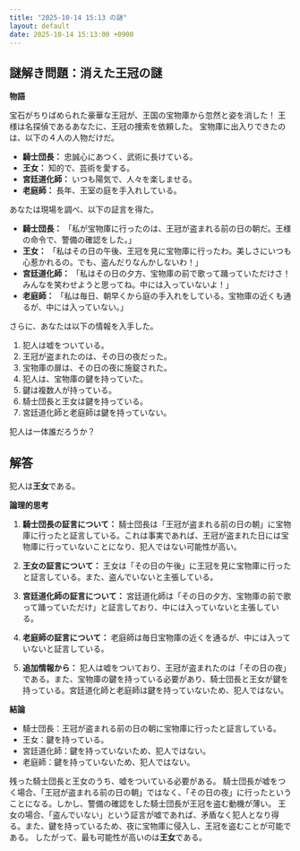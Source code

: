 ```yaml
---
title: "2025-10-14 15:13 の謎"
layout: default
date: 2025-10-14 15:13:00 +0900
---
```

## 謎解き問題：消えた王冠の謎

**物語**

宝石がちりばめられた豪華な王冠が、王国の宝物庫から忽然と姿を消した！
王様は名探偵であるあなたに、王冠の捜索を依頼した。
宝物庫に出入りできたのは、以下の４人の人物だけだ。

*   **騎士団長：** 忠誠心にあつく、武術に長けている。
*   **王女：** 知的で、芸術を愛する。
*   **宮廷道化師：** いつも陽気で、人々を楽しませる。
*   **老庭師：** 長年、王室の庭を手入れしている。

あなたは現場を調べ、以下の証言を得た。

*   **騎士団長：** 「私が宝物庫に行ったのは、王冠が盗まれる前の日の朝だ。王様の命令で、警備の確認をした。」
*   **王女：** 「私はその日の午後、王冠を見に宝物庫に行ったわ。美しさにいつも心惹かれるの。でも、盗んだりなんかしないわ！」
*   **宮廷道化師：** 「私はその日の夕方、宝物庫の前で歌って踊っていただけさ！みんなを笑わせようと思ってね。中には入っていないよ！」
*   **老庭師：** 「私は毎日、朝早くから庭の手入れをしている。宝物庫の近くも通るが、中には入っていない。」

さらに、あなたは以下の情報を入手した。

1.  犯人は嘘をついている。
2.  王冠が盗まれたのは、その日の夜だった。
3.  宝物庫の扉は、その日の夜に施錠された。
4.  犯人は、宝物庫の鍵を持っていた。
5.  鍵は複数人が持っている。
6.  騎士団長と王女は鍵を持っている。
7.  宮廷道化師と老庭師は鍵を持っていない。

犯人は一体誰だろうか？

## 解答

犯人は**王女**である。

**論理的思考**

1.  **騎士団長の証言について：** 騎士団長は「王冠が盗まれる前の日の朝」に宝物庫に行ったと証言している。これは事実であれば、王冠が盗まれた日には宝物庫に行っていないことになり、犯人ではない可能性が高い。

2.  **王女の証言について：** 王女は「その日の午後」に王冠を見に宝物庫に行ったと証言している。また、盗んでいないと主張している。

3.  **宮廷道化師の証言について：** 宮廷道化師は「その日の夕方、宝物庫の前で歌って踊っていただけ」と証言しており、中には入っていないと主張している。

4.  **老庭師の証言について：** 老庭師は毎日宝物庫の近くを通るが、中には入っていないと証言している。

5.  **追加情報から：** 犯人は嘘をついており、王冠が盗まれたのは「その日の夜」である。また、宝物庫の鍵を持っている必要があり、騎士団長と王女が鍵を持っている。宮廷道化師と老庭師は鍵を持っていないため、犯人ではない。

**結論**

*   騎士団長：王冠が盗まれる前の日の朝に宝物庫に行ったと証言している。
*   王女：鍵を持っている。
*   宮廷道化師：鍵を持っていないため、犯人ではない。
*   老庭師：鍵を持っていないため、犯人ではない。

残った騎士団長と王女のうち、嘘をついている必要がある。
騎士団長が嘘をつく場合、「王冠が盗まれる前の日の朝」ではなく、「その日の夜」に行ったということになる。しかし、警備の確認をした騎士団長が王冠を盗む動機が薄い。
王女の場合、「盗んでいない」という証言が嘘であれば、矛盾なく犯人となり得る。また、鍵を持っているため、夜に宝物庫に侵入し、王冠を盗むことが可能である。
したがって、最も可能性が高いのは**王女**である。

